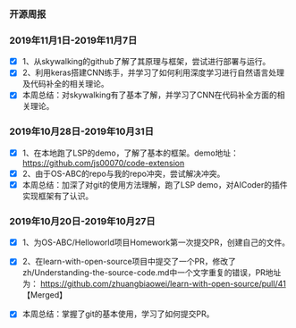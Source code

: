 ### 开源周报

### 2019年11月1日-2019年11月7日

- [x] 1、从skywalking的github了解了其原理与框架，尝试进行部署与运行。
- [x] 2、利用keras搭建CNN练手，并学习了如何利用深度学习进行自然语言处理及代码补全的相关理论。
- [x] 本周总结：对skywalking有了基本了解，并学习了CNN在代码补全方面的相关理论。

### 2019年10月28日-2019年10月31日

- [x] 1、在本地跑了LSP的demo，了解了基本的框架。demo地址：https://github.com/js00070/code-extension
- [x] 2、由于OS-ABC的repo与我的repo冲突，尝试解决冲突。
- [x] 本周总结：加深了对git的使用方法理解，跑了LSP demo，对AICoder的插件实现框架有了认识。

### 2019年10月20日-2019年10月27日

- [x] 1、为OS-ABC/Helloworld项目Homework第一次提交PR，创建自己的文件。
- [x] 2、在learn-with-open-source项目中提交了一个PR，修改了zh/Understanding-the-source-code.md中一个文字重复的错误，PR地址为： https://github.com/zhuangbiaowei/learn-with-open-source/pull/41 【Merged】
- [x] 本周总结：掌握了git的基本使用，学习了如何提交PR。

